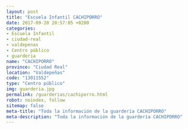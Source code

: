 ```yaml
---
layout: post
title: "Escuela Infantil CACHIPORRO"
date: 2017-09-20 20:57:05 +0200
categories:
- Escuela Infantil
- ciudad-real
- valdepenas
- Centro público
- guarderia
name: "CACHIPORRO"
province: "Ciudad Real"
location: "Valdepeñas"
code: "13011552"
type: "Centro público"
img: guarderia.jpg
permalink: /guarderias/cachiporro.html
robot: noindex, follow
sitemap: false
meta-title: "Toda la información de la guardería CACHIPORRO"
meta-description: "Toda la información de la guardería CACHIPORRO"
---
```

